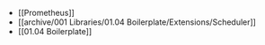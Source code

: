 - [[Prometheus]]
- [[archive/001 Libraries/01.04 Boilerplate/Extensions/Scheduler]]
- [[01.04 Boilerplate]]
